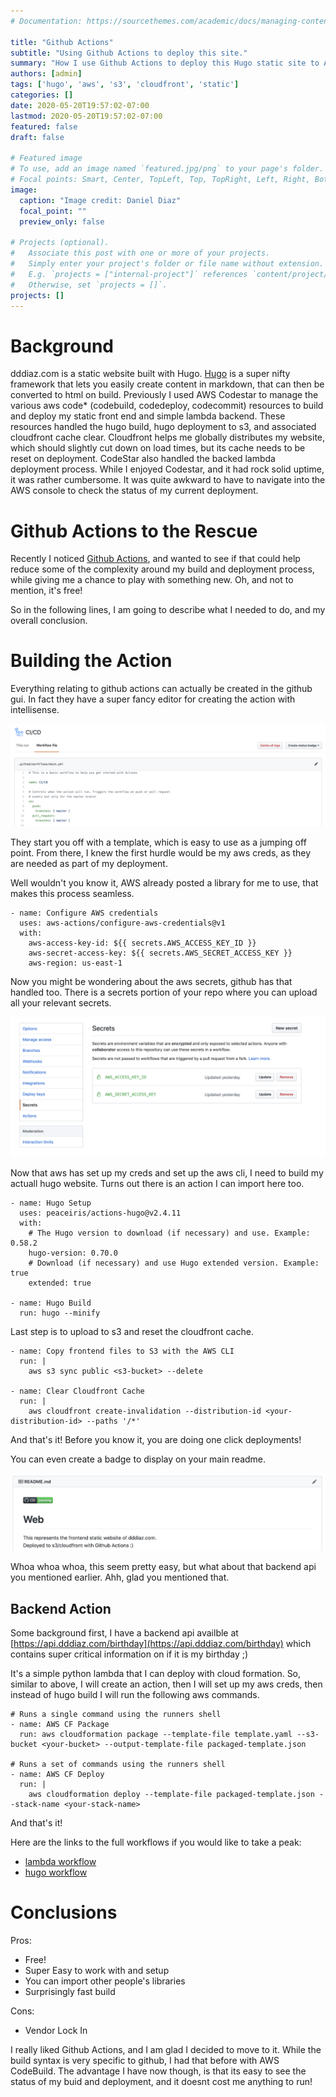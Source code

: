 ```yaml
---
# Documentation: https://sourcethemes.com/academic/docs/managing-content/

title: "Github Actions"
subtitle: "Using Github Actions to deploy this site."
summary: "How I use Github Actions to deploy this Hugo static site to AWS S3 and Cloudfront."
authors: [admin]
tags: ['hugo', 'aws', 's3', 'cloudfront', 'static']
categories: []
date: 2020-05-20T19:57:02-07:00
lastmod: 2020-05-20T19:57:02-07:00
featured: false
draft: false

# Featured image
# To use, add an image named `featured.jpg/png` to your page's folder.
# Focal points: Smart, Center, TopLeft, Top, TopRight, Left, Right, BottomLeft, Bottom, BottomRight.
image:
  caption: "Image credit: Daniel Diaz"
  focal_point: ""
  preview_only: false

# Projects (optional).
#   Associate this post with one or more of your projects.
#   Simply enter your project's folder or file name without extension.
#   E.g. `projects = ["internal-project"]` references `content/project/deep-learning/index.md`.
#   Otherwise, set `projects = []`.
projects: []
---
```


# Background
dddiaz.com is a static website built with Hugo. [Hugo](https://gohugo.io/) is a super nifty framework 
that lets you easily create content in markdown, that can then be converted to html on build.
Previously I used AWS Codestar to manage the various aws code* (codebuild, codedeploy, codecommit) resources to build 
and deploy my static front end and simple lambda backend. These resources handled the hugo build, hugo deployment to s3,
and associated cloudfront cache clear. Cloudfront helps me globally distributes my website, 
which should slightly cut down on load times, but its cache needs to be reset on deployment. 
CodeStar also handled the backed lambda deployment process. While 
I enjoyed Codestar, and it had rock solid uptime, it was rather cumbersome. It was quite awkward to have to navigate
into the AWS console to check the status of my current deployment.


# Github Actions to the Rescue
Recently I noticed [Github Actions](https://github.com/features/actions), 
and wanted to see if that could help reduce some of the complexity around my build 
and deployment process, while giving me a chance to play with something new. Oh, and not to mention, it's free!

So in the following lines, I am going to describe what I needed to do, and my overall conclusion.


# Building the Action
Everything relating to github actions can actually be created in the github gui. In fact they have a super fancy editor
for creating the action with intellisense.

![png](./pic1.png)

They start you off with a template, which is easy to use as a jumping off point. From there, I knew the first hurdle
would be my aws creds, as they are needed as part of my deployment. 

Well wouldn't you know it, AWS already posted a 
library for me to use, that makes this process seamless.

```text
- name: Configure AWS credentials
  uses: aws-actions/configure-aws-credentials@v1
  with:
    aws-access-key-id: ${{ secrets.AWS_ACCESS_KEY_ID }}
    aws-secret-access-key: ${{ secrets.AWS_SECRET_ACCESS_KEY }}
    aws-region: us-east-1
```

Now you might be wondering about the aws secrets, github has that handled too. There is a secrets portion of your repo
where you can upload all your relevant secrets.

![png](./secrets.png)

Now that aws has set up my creds and set up the aws cli, I need to build my actuall hugo website. Turns out there
is an action I can import here too.

```text
- name: Hugo Setup
  uses: peaceiris/actions-hugo@v2.4.11
  with:
    # The Hugo version to download (if necessary) and use. Example: 0.58.2
    hugo-version: 0.70.0
    # Download (if necessary) and use Hugo extended version. Example: true
    extended: true

- name: Hugo Build
  run: hugo --minify
```

Last step is to upload to s3 and reset the cloudfront cache.

```text
- name: Copy frontend files to S3 with the AWS CLI
  run: |
    aws s3 sync public <s3-bucket> --delete
    
- name: Clear Cloudfront Cache
  run: |
    aws cloudfront create-invalidation --distribution-id <your-distribution-id> --paths '/*'
```

And that's it! Before you know it, you are doing one click deployments!  

You can even create a badge to display on your main readme.  
 
![png](./badge.png)

Whoa whoa whoa, this seem pretty easy, but what about that backend api you mentioned earlier.
Ahh, glad you mentioned that. 

## Backend Action

Some background first, I have a backend api availble at 
[https://api.dddiaz.com/birthday](https://api.dddiaz.com/birthday) which contains super critical information on if it
 is my birthday ;)

It's a simple python lambda that I can deploy with cloud formation. So, similar to above, I will create an action,
then I will set up my aws creds, then instead of hugo build I will run the following aws commands.

```text
# Runs a single command using the runners shell
- name: AWS CF Package
  run: aws cloudformation package --template-file template.yaml --s3-bucket <your-bucket> --output-template-file packaged-template.json

# Runs a set of commands using the runners shell
- name: AWS CF Deploy
  run: |
    aws cloudformation deploy --template-file packaged-template.json --stack-name <your-stack-name>
```

And that's it!

Here are the links to the full workflows if you would like to take a peak: 
- [lambda workflow](https://github.com/dddiaz/api.dddiaz.com/blob/master/.github/workflows/main.yml)
- [hugo workflow](https://github.com/dddiaz/dddiaz.com/blob/master/.github/workflows/main.yml)

# Conclusions
Pros:
- Free!
- Super Easy to work with and setup
- You can import other people's libraries
- Surprisingly fast build

Cons:
- Vendor Lock In


I really liked Github Actions, and I am glad I decided to move to it. While the build syntax is very specific to github,
I had that before with AWS CodeBuild. The advantage I have now though,
 is that its easy to see the status of my buid and deployment, 
and it doesnt cost me anything to run!
